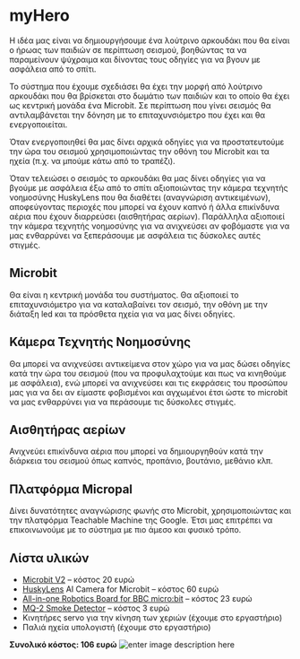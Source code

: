 # myHero

Η ιδέα μας είναι να δημιουργήσουμε ένα λούτρινο αρκουδάκι που θα είναι ο ήρωας των παιδιών σε περίπτωση σεισμού, βοηθώντας τα να παραμείνουν ψύχραιμα και δίνοντας τους οδηγίες για να βγουν με ασφάλεια από το σπίτι.

Το σύστημα που έχουμε σχεδιάσει θα έχει την μορφή από λούτρινο αρκουδάκι που θα βρίσκεται στο δωμάτιο των παιδιών και το οποίο θα έχει ως κεντρική μονάδα ένα Microbit. Σε περίπτωση που γίνει σεισμός θα αντιλαμβάνεται την δόνηση με το επιταχυνσιόμετρο που έχει και θα ενεργοποιείται.

Όταν ενεργοποιηθεί θα μας δίνει αρχικά οδηγίες για να προστατευτούμε την ώρα του σεισμού χρησιμοποιώντας την οθόνη του Microbit και τα ηχεία (π.χ. να μπούμε κάτω από το τραπέζι).

Όταν τελειώσει ο σεισμός το αρκουδάκι θα μας δίνει οδηγίες για να βγούμε με ασφάλεια έξω από το σπίτι αξιοποιώντας την κάμερα τεχνητής νοημοσύνης HuskyLens που θα διαθέτει (αναγνώριση αντικειμένων), αποφεύγοντας περιοχές που μπορεί να έχουν καπνό ή άλλα επικίνδυνα αέρια που έχουν διαρρεύσει (αισθητήρας αερίων). Παράλληλα αξιοποιεί την κάμερα τεχνητής νοημοσύνης για να ανιχνεύσει αν φοβόμαστε για να μας ενθαρρύνει να ξεπεράσουμε με ασφάλεια τις δύσκολες αυτές στιγμές.
## Microbit

Θα είναι η κεντρική μονάδα του συστήματος. Θα αξιοποιεί το επιταχυνσιόμετρο για να καταλαβαίνει τον σεισμό, την οθόνη με την διάταξη led και τα πρόσθετα ηχεία για να μας δίνει οδηγίες.

## Κάμερα Τεχνητής Νοημοσύνης

Θα μπορεί να ανιχνεύσει αντικείμενα στον χώρο για να μας δώσει οδηγίες κατά την ώρα του σεισμού (που να προφυλαχτούμε και πως να κινηθούμε με ασφάλεια), ενώ μπορεί να ανιχνεύσει και τις εκφράσεις του προσώπου μας για να δει αν είμαστε φοβισμένοι και αγχωμένοι έτσι ώστε το microbit να μας ενθαρρύνει για να περάσουμε τις δύσκολες στιγμές.

## Αισθητήρας αερίων

Ανιχνεύει επικίνδυνα αέρια που μπορεί να δημιουργηθούν κατά την διάρκεια του σεισμού όπως καπνός, προπάνιο, βουτάνιο, μεθάνιο κλπ.

## Πλατφόρμα Micropal

Δίνει δυνατότητες αναγνώρισης φωνής στο Microbit, χρησιμοποιώντας και την πλατφόρμα Teachable Machine της Google. Έτσι μας επιτρέπει να επικοινωνούμε με το σύστημα με πιο άμεσο και φυσικό τρόπο.

## Λίστα υλικών

-   [Microbit V2](https://microbit.org/new-microbit/) – κόστος 20 ευρώ
-   [HuskyLens](https://www.why.gr/%CE%BA%CE%B1%CF%84%CE%B1%CF%83%CF%84%CE%B7%CE%BC%CE%B1/open-hardware/dfrobot/huskylens-%CE%B5%CF%8D%CE%BA%CE%BF%CE%BB%CE%B7-%CF%83%CF%84%CE%B7-%CF%87%CF%81%CE%AE%CF%83%CE%B7-%CE%B1rtificial-%CE%B9ntelligence-%CE%BA%CE%AC%CE%BC%CE%B5%CF%81%CE%B1/) AI Camera for Microbit – κόστος 60 ευρώ
-   [All-in-one Robotics Board for BBC micro:bit](https://grobotronics.com/all-in-one-robotics-board-for-bbc-micro-bit.html)  – κόστος 23 ευρώ
-   [MQ-2 Smoke Detector](https://www.skroutz.gr/s/25618483/MQ2-SMOKE-BUTANE-DETECTOR.html)  – κόστος 3 ευρώ
-   Κινητήρες servo για την κίνηση των χεριών (έχουμε στο εργαστήριο)
-   Παλιά ηχεία υπολογιστή (έχουμε στο εργαστήριο)

**Συνολικό κόστος: 106 ευρώ**
![enter image description here](https://ppf.edu.gr/hackers/wp-content/uploads/2021/03/my-hero.png)
